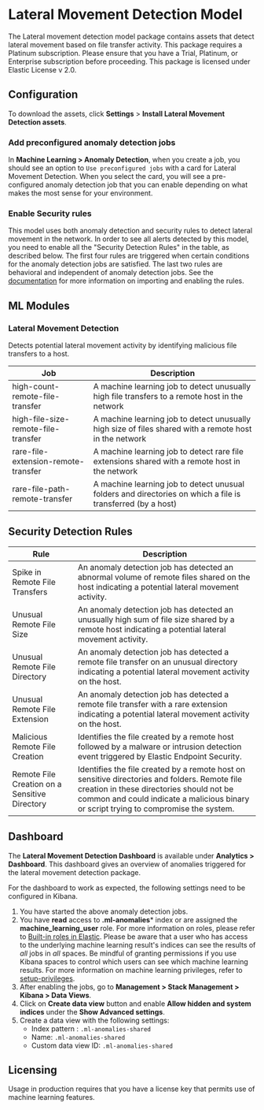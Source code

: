 # Lateral Movement Detection Model

The Lateral movement detection model package contains assets that detect lateral movement based on file transfer activity. This package requires a Platinum subscription. Please ensure that you have a Trial, Platinum, or Enterprise subscription before proceeding. This package is licensed under Elastic License v 2.0.

## Configuration

To download the assets, click **Settings** > **Install Lateral Movement Detection assets**. 


### Add preconfigured anomaly detection jobs

In **Machine Learning > Anomaly Detection**, when you create a job, you should see an option to `Use preconfigured jobs` with a card for Lateral Movement Detection. When you select the card, you will see a pre-configured anomaly detection job that you can enable depending on what makes the most sense for your environment.

### Enable Security rules

This model uses both anomaly detection and security rules to detect lateral movement in the network. In order to see all alerts detected by this model, you need to enable all the "Security Detection Rules" in the table, as described below. The first four rules are triggered when certain conditions for the anomaly detection jobs are satisfied. The last two rules are behavioral and independent of anomaly detection jobs. See the [documentation](https://www.elastic.co/guide/en/security/current/detection-engine-overview.html) for more information on importing and enabling the rules.

## ML Modules

### Lateral Movement Detection 

Detects potential lateral movement activity by identifying malicious file transfers to a host.

| Job | Description                                                                                                 |
|---|-------------------------------------------------------------------------------------------------------------|
| high-count-remote-file-transfer | A machine learning job to detect unusually high file transfers to a remote host in the network              | 
| high-file-size-remote-file-transfer | A machine learning job to detect unusually high size of files shared with a remote host in the network      |
| rare-file-extension-remote-transfer | A machine learning job to detect rare file extensions shared with a remote host in the network              |
| rare-file-path-remote-transfer | A machine learning job to detect unusual folders and directories on which a file is transferred (by a host) |


## Security Detection Rules

| Rule                                          | Description                                                                                                                                                                                                                        |
|-----------------------------------------------|------------------------------------------------------------------------------------------------------------------------------------------------------------------------------------------------------------------------------------|
| Spike in Remote File Transfers                | An anomaly detection job has detected an abnormal volume of remote files shared on the host indicating a potential lateral movement activity.                                                                                      |
| Unusual Remote File Size                      | An anomaly detection job has detected an unusually high sum of file size shared by a remote host indicating a potential lateral movement activity.                                                                                 |
| Unusual Remote File Directory                 | An anomaly detection job has detected a remote file transfer on an unusual directory indicating a potential lateral movement activity on the host.                                                                                 |
| Unusual Remote File Extension                 | An anomaly detection job has detected a remote file transfer with a rare extension indicating a potential lateral movement activity on the host.                                                                                   |
| Malicious Remote File Creation                | Identifies the file created by a remote host followed by a malware or intrusion detection event triggered by Elastic Endpoint Security.                                                                                            |
| Remote File Creation on a Sensitive Directory | Identifies the file created by a remote host on sensitive directories and folders. Remote file creation in these directories should not be common and could indicate a malicious binary or script trying to compromise the system. |                                                                           |

## Dashboard

The **Lateral Movement Detection Dashboard** is available under **Analytics > Dashboard**. This dashboard gives an overview of anomalies triggered for the lateral movement detection package.

For the dashboard to work as expected, the following settings need to be configured in Kibana. 
1. You have started the above anomaly detection jobs.
2. You have **read** access to **.ml-anomalies*** index or are assigned the **machine_learning_user** role. For more information on roles, please refer to [Built-in roles in Elastic](https://www.elastic.co/guide/en/elasticsearch/reference/current/built-in-roles.html). Please be aware that a user who has access to the underlying machine learning result's indices can see the results of _all_ jobs in _all_ spaces. Be mindful of granting permissions if you use Kibana spaces to control which users can see which machine learning results. For more information on machine learning privileges, refer to [setup-privileges](https://www.elastic.co/guide/en/machine-learning/current/setup.html#setup-privileges).
3. After enabling the jobs, go to **Management > Stack Management > Kibana > Data Views**. 
4. Click on **Create data view** button and enable **Allow hidden and system indices** under the **Show Advanced settings**.
5. Create a data view with the following settings:
    - Index pattern : `.ml-anomalies-shared`
    - Name: `.ml-anomalies-shared`
    - Custom data view ID: `.ml-anomalies-shared`
## Licensing
Usage in production requires that you have a license key that permits use of machine learning features.
